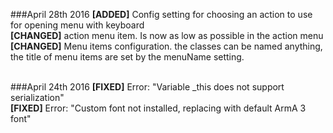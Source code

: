 ###April 28th 2016
**[ADDED]** Config setting for choosing an action to use for opening menu with keyboard <br />
**[CHANGED]** action menu item. Is now as low as possible in the action menu <br />
**[CHANGED]** Menu items configuration. the classes can be named anything, the title of menu items are set by the menuName setting. <br />
<br />

###April 24th 2016
**[FIXED]** Error: "Variable _this does not support serialization" <br />
**[FIXED]** Error: "Custom font not installed, replacing with default ArmA 3 font" <br />
<br />
